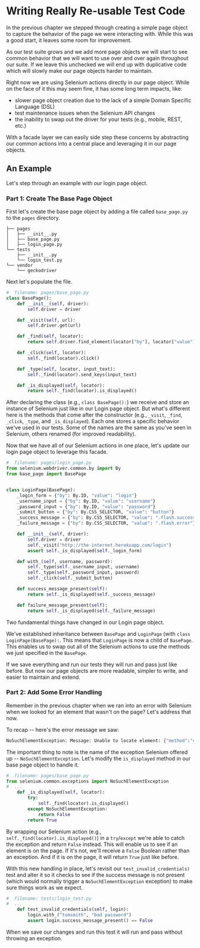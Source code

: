 # Writing Really Re-usable Test Code

In the previous chapter we stepped through creating a simple page object to capture the behavior of the page we were interacting with. While this was a good start, it leaves some room for improvement.

As our test suite grows and we add more page objects we will start to see common behavior that we will want to use over and over again throughout our suite. If we leave this unchecked we will end up with duplicative code which will slowly make our page objects harder to maintain. 

Right now we are using Selenium actions directly in our page object. While on the face of it this may seem fine, it has some long term impacts, like:

+ slower page object creation due to the lack of a simple Domain Specific Language (DSL)
+ test maintenance issues when the Selenium API changes
+ the inability to swap out the driver for your tests (e.g., mobile, REST, etc.)

With a facade layer we can easily side step these concerns by abstracting our common actions into a central place and leveraging it in our page objects.

## An Example

Let's step through an example with our login page object.

### Part 1: Create The Base Page Object

First let's create the base page object by adding a file called `base_page.py` to the `pages` directory.

```text
├── pages
│   ├── __init__.py
│   ├── base_page.py
│   ├── login_page.py
└── tests
    ├── __init__.py
    └── login_test.py
└── vendor
    └── geckodriver
```

Next let's populate the file.

```python
#  filename: pages/base_page.py
class BasePage():
    def __init__(self, driver):
        self.driver = driver

    def _visit(self, url):
        self.driver.get(url)

    def _find(self, locator):
        return self.driver.find_element(locator["by"], locator["value"])

    def _click(self, locator):
        self._find(locator).click()

    def _type(self, locator, input_text):
        self._find(locator).send_keys(input_text)

    def _is_displayed(self, locator):
        return self._find(locator).is_displayed()
```

After declaring the class (e.g., `class BasePage():`) we receive and store an instance of Selenium just like in our Login page object. But what's different here is the methods that come after the constructor (e.g., `_visit`, `_find`, `_click`, `_type`, and `_is_displayed`). Each one stores a specific behavior we've used in our tests. Some of the names are the same as you've seen in Selenium, others renamed (for improved readability).

Now that we have all of our Selenium actions in one place, let's update our login page object to leverage this facade.

```python
#  filename: pages/login_page.py
from selenium.webdriver.common.by import By
from base_page import BasePage


class LoginPage(BasePage):
    _login_form = {"by": By.ID, "value": "login"}
    _username_input = {"by": By.ID, "value": "username"}
    _password_input = {"by": By.ID, "value": "password"}
    _submit_button = {"by": By.CSS_SELECTOR, "value": "button"}
    _success_message = {"by": By.CSS_SELECTOR, "value": ".flash.success"}
    _failure_message = {"by": By.CSS_SELECTOR, "value": ".flash.error"}

    def __init__(self, driver):
        self.driver = driver
        self._visit("http://the-internet.herokuapp.com/login")
        assert self._is_displayed(self._login_form)

    def with_(self, username, password):
        self._type(self._username_input, username)
        self._type(self._password_input, password)
        self._click(self._submit_button)

    def success_message_present(self):
        return self._is_displayed(self._success_message)

    def failure_message_present(self):
        return self._is_displayed(self._failure_message)

```

Two fundamental things have changed in our Login page object.

We've established inheritance between `BasePage` and `LoginPage` (with `class LoginPage(BasePage):`. This means that `LoginPage` is now a child of `BasePage`. This enables us to swap out all of the Selenium actions to use the methods we just specified in the `BasePage`.

If we save everything and run our tests they will run and pass just like before. But now our page objects are more readable, simpler to write, and easier to maintain and extend.

### Part 2: Add Some Error Handling

Remember in the previous chapter when we ran into an error with Selenium when we looked for an element that wasn't on the page? Let's address that now.

To recap -- here's the error message we saw:

```sh
NoSuchElementException: Message: Unable to locate element: {"method":"css selector","selector":".flash.success"}
```

The important thing to note is the name of the exception Selenium offered up -- `NoSuchElementException`. Let's modify the `is_displayed` method in our base page object to handle it.

```python
#  filename: pages/base_page.py
from selenium.common.exceptions import NoSuchElementException
#  ...
    def _is_displayed(self, locator):
        try:
            self._find(locator).is_displayed()
        except NoSuchElementException:
            return False
        return True
```

By wrapping our Selenium action (e.g., `self._find(locator).is_displayed()`) in a `try`/`except` we're able to catch the exception and return `False` instead. This will enable us to see if an element is on the page. If it's not, we'll receive a `False` Boolean rather than an exception. And if it is on the page, it will return `True` just like before.

With this new handling in place, let's revisit our `test_invalid_credentials)` test and alter it so it checks to see if the success message is not present (which would normally trigger a `NoSuchElementException` exception) to make sure things work as we expect.

```python
#  filename: tests/login_test.py
#  ...
    def test_invalid_credentials(self, login):
        login.with_("tomsmith", "bad password")
        assert login.success_message_present() == False

```

When we save our changes and run this test it will run and pass without throwing an exception.


